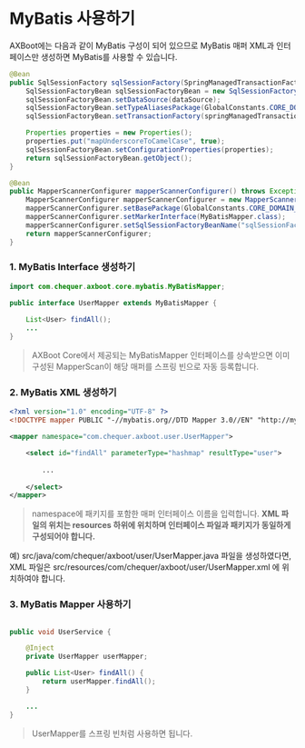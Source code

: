 # MyBatis 사용하기

AXBoot에는 다음과 같이 MyBatis 구성이 되어 있으므로 MyBatis 매퍼 XML과 인터페이스만 생성하면 MyBatis를 사용할 수 있습니다.

```java
@Bean
public SqlSessionFactory sqlSessionFactory(SpringManagedTransactionFactory springManagedTransactionFactory, DataSource dataSource) throws Exception {
    SqlSessionFactoryBean sqlSessionFactoryBean = new SqlSessionFactoryBean();
    sqlSessionFactoryBean.setDataSource(dataSource);
    sqlSessionFactoryBean.setTypeAliasesPackage(GlobalConstants.CORE_DOMAIN_PACKAGE);
    sqlSessionFactoryBean.setTransactionFactory(springManagedTransactionFactory);

    Properties properties = new Properties();
    properties.put("mapUnderscoreToCamelCase", true);
    sqlSessionFactoryBean.setConfigurationProperties(properties);
    return sqlSessionFactoryBean.getObject();
}

@Bean
public MapperScannerConfigurer mapperScannerConfigurer() throws Exception {
    MapperScannerConfigurer mapperScannerConfigurer = new MapperScannerConfigurer();
    mapperScannerConfigurer.setBasePackage(GlobalConstants.CORE_DOMAIN_PACKAGE);
    mapperScannerConfigurer.setMarkerInterface(MyBatisMapper.class);
    mapperScannerConfigurer.setSqlSessionFactoryBeanName("sqlSessionFactory");
    return mapperScannerConfigurer;
}
```

### 1. MyBatis Interface 생성하기
```java
import com.chequer.axboot.core.mybatis.MyBatisMapper;

public interface UserMapper extends MyBatisMapper {
    
    List<User> findAll();
    ...
}
```
>AXBoot Core에서 제공되는 MyBatisMapper 인터페이스를 상속받으면 이미 구성된 MapperScan이 해당 매퍼를 스프링 빈으로 자동 등록합니다. 

### 2. MyBatis XML 생성하기
```xml
<?xml version="1.0" encoding="UTF-8" ?>
<!DOCTYPE mapper PUBLIC "-//mybatis.org//DTD Mapper 3.0//EN" "http://mybatis.org/dtd/mybatis-3-mapper.dtd">

<mapper namespace="com.chequer.axboot.user.UserMapper">

    <select id="findAll" parameterType="hashmap" resultType="user">
        
		...
		
    </select>
</mapper>
```
>namespace에 패키지를 포함한 매퍼 인터페이스 이름을 입력합니다. **XML 파일의 위치는 resources 하위에 위치하며 인터페이스 파일과 패키지가 동일하게 구성되어야 합니다.**

예) src/java/com/chequer/axboot/user/UserMapper.java 파일을 생성하였다면, XML 파일은 src/resources/com/chequer/axboot/user/UserMapper.xml 에 위치하여야 합니다.

### 3. MyBatis Mapper 사용하기
```java

public void UserService {

    @Inject
    private UserMapper userMapper;

    public List<User> findAll() {
        return userMapper.findAll();
    }

    ...
}
```
>UserMapper를 스프링 빈처럼 사용하면 됩니다.